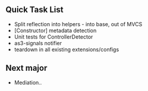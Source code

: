 ## Quick Task List
 
  * Split reflection into helpers - into base, out of MVCS
  * [Constructor] metadata detection
  * Unit tests for ControllerDetector
  * as3-signals notifier
  * teardown in all existing extensions/configs

## Next major
  
  * Mediation.. 
  